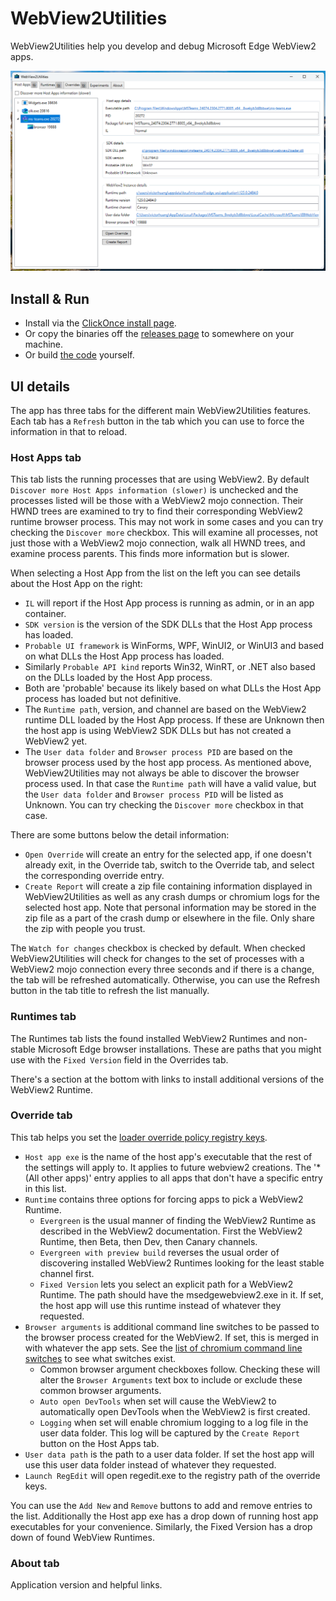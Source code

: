 # WebView2Utilities

WebView2Utilities help you develop and debug Microsoft Edge WebView2 apps.

![Screenshot of WebView2 Utilities](screenshot.png)

## Install & Run

* Install via the [ClickOnce install page](https://david-risney.github.io/WebView2Utilities/install/WebView2Utilities.application).
* Or copy the binaries off the [releases page](https://github.com/david-risney/WebView2Utilities/releases/) to somewhere on your machine.
* Or build [the code](https://github.com/david-risney/WebView2Utilities) yourself.

## UI details

The app has three tabs for the different main WebView2Utilities features. Each tab has a `Refresh` button in the tab which you can use to force the information in that to reload.

### Host Apps tab

This tab lists the running processes that are using WebView2. By default `Discover more Host Apps information (slower)` is unchecked and the processes listed will be those with a WebView2 mojo connection. Their HWND trees are examined to try to find their corresponding WebView2 runtime browser process. This may not work in some cases and you can try checking the `Discover more` checkbox. This will examine all processes, not just those with a WebView2 mojo connection, walk all HWND trees, and examine process parents. This finds more information but is slower.

When selecting a Host App from the list on the left you can see details about the Host App on the right:

* `IL` will report if the Host App process is running as admin, or in an app container.
* `SDK version` is the version of the SDK DLLs that the Host App process has loaded.
* `Probable UI framework` is WinForms, WPF, WinUI2, or WinUI3 and based on what DLLs the Host App process has loaded.
* Similarly `Probable API kind` reports Win32, WinRT, or .NET also based on the DLLs loaded by the Host App process.
* Both are 'probable' because its likely based on what DLLs the Host App process has loaded but not definitive.
* The `Runtime path`, version, and channel are based on the WebView2 runtime DLL loaded by the Host App process. If these are Unknown then the host app is using WebView2 SDK DLLs but has not created a WebView2 yet.
* The `User data folder` and `Browser process PID` are based on the browser process used by the host app process. As mentioned above, WebView2Utilities may not always be able to discover the browser process used. In that case the `Runtime path` will have a valid value, but the `User data folder` and `Browser process PID` will be listed as Unknown. You can try checking the `Discover more` checkbox in that case.

There are some buttons below the detail information:

* `Open Override` will create an entry for the selected app, if one doesn't already exit, in the Override tab, switch to the Override tab, and select the corresponding override entry.
* `Create Report` will create a zip file containing information displayed in WebView2Utilities as well as any crash dumps or chromium logs for the selected host app. Note that personal information may be stored in the zip file as a part of the crash dump or elsewhere in the file. Only share the zip with people you trust.

The `Watch for changes` checkbox is checked by default. When checked WebView2Utilities will check for changes to the set of processes with a WebView2 mojo connection every three seconds and if there is a change, the tab will be refreshed automatically. Otherwise, you can use the Refresh button in the tab title to refresh the list manually.

### Runtimes tab

The Runtimes tab lists the found installed WebView2 Runtimes and non-stable Microsoft Edge browser installations. These are paths that you might use with the `Fixed Version` field in the Overrides tab.

There's a section at the bottom with links to install additional versions of the WebView2 Runtime.

### Override tab

This tab helps you set the [loader override policy registry keys](https://docs.microsoft.com/en-us/microsoft-edge/webview2/reference/win32/webview2-idl?view=webview2-1.0.774.44#createcorewebview2environmentwithoptions).

* `Host app exe` is the name of the host app's executable that the rest of the settings will apply to. It applies to future webview2 creations. The '* (All other apps)' entry applies to all apps that don't have a specific entry in this list.
* `Runtime` contains three options for forcing apps to pick a WebView2 Runtime.
  * `Evergreen` is the usual manner of finding the WebView2 Runtime as described in the WebView2 documentation. First the WebView2 Runtime, then Beta, then Dev, then Canary channels.
  * `Evergreen with preview build` reverses the usual order of discovering installed WebView2 Runtimes looking for the least stable channel first.
  * `Fixed Version` lets you select an explicit path for a WebView2 Runtime. The path should have the msedgewebview2.exe in it. If set, the host app will use this runtime instead of whatever they requested.
* `Browser arguments` is additional command line switches to be passed to the browser process created for the WebView2. If set, this is merged in with whatever the app sets. See the [list of chromium command line switches](https://peter.sh/experiments/chromium-command-line-switches/) to see what switches exist.
  * Common browser argument checkboxes follow. Checking these will alter the `Browser Arguments` text box to include or exclude these common browser arguments.
  * `Auto open DevTools` when set will cause the WebView2 to automatically open DevTools when the WebView2 is first created.
  * `Logging` when set will enable chromium logging to a log file in the user data folder. This log will be captured by the `Create Report` button on the Host Apps tab.
* `User data path` is the path to a user data folder. If set the host app will use this user data folder instead of whatever they requested.
* `Launch RegEdit` will open regedit.exe to the registry path of the override keys.

You can use the `Add New` and `Remove` buttons to add and remove entries to the list. Additionally the Host app exe has a drop down of running host app executables for your convenience. Similarly, the Fixed Version has a drop down of found WebView Runtimes.

### About tab

Application version and helpful links.
